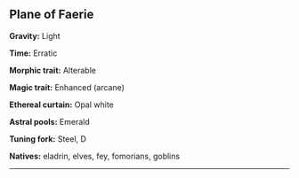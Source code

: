 ﻿## Plane of Faerie

**Gravity:** Light

**Time:** Erratic

**Morphic trait:** Alterable

**Magic trait:** Enhanced (arcane)

**Ethereal curtain:** Opal white

**Astral pools:** Emerald

**Tuning fork:** Steel, D

**Natives:** eladrin, elves, fey, fomorians, goblins

---

